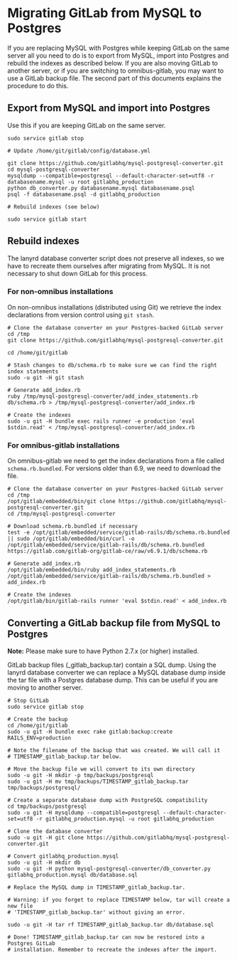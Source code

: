 # Migrating GitLab from MySQL to Postgres

If you are replacing MySQL with Postgres while keeping GitLab on the same server all you need to do is to export from MySQL, import into Postgres and rebuild the indexes as described below. If you are also moving GitLab to another server, or if you are switching to omnibus-gitlab, you may want to use a GitLab backup file. The second part of this documents explains the procedure to do this.

## Export from MySQL and import into Postgres

Use this if you are keeping GitLab on the same server.

```
sudo service gitlab stop

# Update /home/git/gitlab/config/database.yml

git clone https://github.com/gitlabhq/mysql-postgresql-converter.git
cd mysql-postgresql-converter
mysqldump --compatible=postgresql --default-character-set=utf8 -r databasename.mysql -u root gitlabhq_production
python db_converter.py databasename.mysql databasename.psql
psql -f databasename.psql -d gitlabhq_production

# Rebuild indexes (see below)

sudo service gitlab start
```

## Rebuild indexes

The lanyrd database converter script does not preserve all indexes, so we have to recreate them ourselves after migrating from MySQL. It is not necessary to shut down GitLab for this process.

### For non-omnibus installations

On non-omnibus installations (distributed using Git) we retrieve the index declarations from version control using `git stash`.

```
# Clone the database converter on your Postgres-backed GitLab server
cd /tmp
git clone https://github.com/gitlabhq/mysql-postgresql-converter.git

cd /home/git/gitlab

# Stash changes to db/schema.rb to make sure we can find the right index statements
sudo -u git -H git stash

# Generate add_index.rb
ruby /tmp/mysql-postgresql-converter/add_index_statements.rb db/schema.rb > /tmp/mysql-postgresql-converter/add_index.rb

# Create the indexes
sudo -u git -H bundle exec rails runner -e production 'eval $stdin.read' < /tmp/mysql-postgresql-converter/add_index.rb
```

### For omnibus-gitlab installations

On omnibus-gitlab we need to get the index declarations from a file called `schema.rb.bundled`. For versions older than 6.9, we need to download the file.

```
# Clone the database converter on your Postgres-backed GitLab server
cd /tmp
/opt/gitlab/embedded/bin/git clone https://github.com/gitlabhq/mysql-postgresql-converter.git
cd /tmp/mysql-postgresql-converter

# Download schema.rb.bundled if necessary
test -e /opt/gitlab/embedded/service/gitlab-rails/db/schema.rb.bundled || sudo /opt/gitlab/embedded/bin/curl -o /opt/gitlab/embedded/service/gitlab-rails/db/schema.rb.bundled https://gitlab.com/gitlab-org/gitlab-ce/raw/v6.9.1/db/schema.rb

# Generate add_index.rb
/opt/gitlab/embedded/bin/ruby add_index_statements.rb /opt/gitlab/embedded/service/gitlab-rails/db/schema.rb.bundled > add_index.rb

# Create the indexes
/opt/gitlab/bin/gitlab-rails runner 'eval $stdin.read' < add_index.rb
```

## Converting a GitLab backup file from MySQL to Postgres
**Note:** Please make sure to have Python 2.7.x (or higher) installed.

GitLab backup files (<timestamp>_gitlab_backup.tar) contain a SQL dump. Using the lanyrd database converter we can replace a MySQL database dump inside the tar file with a Postgres database dump. This can be useful if you are moving to another server.

```
# Stop GitLab
sudo service gitlab stop

# Create the backup
cd /home/git/gitlab
sudo -u git -H bundle exec rake gitlab:backup:create RAILS_ENV=production

# Note the filename of the backup that was created. We will call it
# TIMESTAMP_gitlab_backup.tar below.

# Move the backup file we will convert to its own directory
sudo -u git -H mkdir -p tmp/backups/postgresql
sudo -u git -H mv tmp/backups/TIMESTAMP_gitlab_backup.tar tmp/backups/postgresql/

# Create a separate database dump with PostgreSQL compatibility
cd tmp/backups/postgresql
sudo -u git -H mysqldump --compatible=postgresql --default-character-set=utf8 -r gitlabhq_production.mysql -u root gitlabhq_production

# Clone the database converter
sudo -u git -H git clone https://github.com/gitlabhq/mysql-postgresql-converter.git

# Convert gitlabhq_production.mysql
sudo -u git -H mkdir db
sudo -u git -H python mysql-postgresql-converter/db_converter.py gitlabhq_production.mysql db/database.sql

# Replace the MySQL dump in TIMESTAMP_gitlab_backup.tar.

# Warning: if you forget to replace TIMESTAMP below, tar will create a new file
# 'TIMESTAMP_gitlab_backup.tar' without giving an error.

sudo -u git -H tar rf TIMESTAMP_gitlab_backup.tar db/database.sql

# Done! TIMESTAMP_gitlab_backup.tar can now be restored into a Postgres GitLab
# installation. Remember to recreate the indexes after the import.
```
